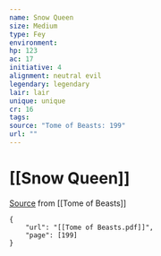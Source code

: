 ```yaml
---
name: Snow Queen
size: Medium
type: Fey
environment: 
hp: 123
ac: 17
initiative: 4
alignment: neutral evil
legendary: legendary
lair: lair
unique: unique
cr: 16
tags: 
source: "Tome of Beasts: 199"
url: ""
---
```

# [[Snow Queen]]

[Source](zotero://open-pdf/library/items/ULEQWHJM?page=199) from [[Tome of Beasts]]

```pdf
{
	"url": "[[Tome of Beasts.pdf]]",
	"page": [199]
}
```

